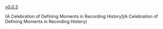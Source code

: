[v0.0.3](https://github.com/littleflute/Recording-History/edit/master/README.md)

[A Celebration of Defining Moments in Recording History](A Celebration of Defining Moments in Recording History)

